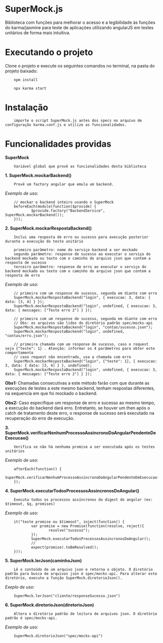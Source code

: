# SuperMock.js
Biblioteca com funções para melhorar o acesso e a legibilidade às funções do karma/jasmine para teste de aplicações utilizando angularJS em testes unitários de forma mais intuitiva.

# Executando o projeto
Clone o projeto e execute os seguintes comandos no terminal, na pasta do projeto baixado:

        npm install
        
        npx karma start

# Instalação

        importe o script SuperMock.js antes dos specs no arquivo de configuração karma.conf.js e utilize as funcionalidades.
        
# Funcionalidades providas

**SuperMock**

        Variável global que provê as funcionalidades desta biblioteca

**1. SuperMock.mockarBackend()**

        Provê um factory angular que emula um backend.

*Exemplo de uso:*
        
        // mockar o backend inteiro usando o SuperMock
        beforeEach(module(function($provide) {
                $provide.factory("BackendService", SuperMock.mockarBackend());
        }));

**2. SuperMock.mockarRespostaBackend()**

        Inclui uma resposta de erro ou sucesso para execução posterior durante a execução do teste unitário
        
        primeiro parâmetro: nome do serviço backend a ser mockado
        segundo parâmetro: response de sucesso ao executar o serviço do backend mockado ou texto com o caminho do arquivo json que contem a resposta de sucesso
        terceiro parâmetro: response de erro ao executar o serviço do backend mockado ou texto com o caminho do arquivo json que contem a resposta de erro

*Exemplo de uso:*

        // primeira com um response de sucesso, segunda em diante com erro
        SuperMock.mockarRespostaBackend("login", { execucao: 3, data: { data: [3, 4] } });
        SuperMock.mockarRespostaBackend("login", undefined, { execucao: 3, data: { messages: ["Teste erro 2"] } });

        // primeira com um response de sucesso, segunda em diante com erro
        // Obs: os arquivos são lidos do diretório padrão spec/mocks-api
        SuperMock.mockarRespostaBackend("login", "contas/sucesso.json");
        SuperMock.mockarRespostaBackend("login", undefined, "contas/erro.json");

        // primeira chamada com um response de sucesso, caso o request seja {"teste": 1} . Atenção: informar os 4 parâmetros para obter este comportamento
        // caso request não encontrado, usa a chamada com erro
        SuperMock.mockarRespostaBackend("login", {"teste": 1}, { execucao: 3, data: { data: [3, 4] } }, undefined);
        SuperMock.mockarRespostaBackend("login", undefined, { execucao: 3, data: { messages: ["Teste erro 2"] } });

**Obs1:** Chamadas consecutivas a este método farão com que durante as execuções de testes a este mesmo backend, tenham respostas diferentes, na sequencia em que foi mockado o backend. 

**Obs2:** Caso especifique um response de erro e sucesso ao mesmo tempo, a execução do backend dará erro. Entretanto, se houver um then após o catch de tratamento deste erro, o response de sucesso será executado na recuperação do erro de execução.


**3. SuperMock.verificarNenhumProcessoAssincronoDoAngularPendenteDeExecucao()**

        Verifica se não há nenhuma promise a ser executada após os testes unitários
        
*Exemplo de uso:*

        afterEach(function() {
                SuperMock.verificarNenhumProcessoAssincronoDoAngularPendenteDeExecucao();
        });
        

**4. SuperMock.executarTodosProcessosAssincronosDoAngular()**
        
        Executa todos os processos assíncronos do digest do angular (ex: $timeout, $q, promises)
        
*Exemplo de uso:*

        it("teste promise ou $timeout", inject(function() {
                var promise = new Promise(function(resolve, reject){
                        resolve("sucesso");
                });
                SuperMock.executarTodosProcessosAssincronosDoAngular();
                //
                expect(promise).toBeResolved();
        }));

**5. SuperMock.lerJson(caminhoJson)**

        Lê o conteúdo de um arquivo json e retorna o objeto. O diretório padrão para busca de arquivos json é spec/mocks-api. Para alterar este diretório, execute a função SuperMock.diretorioJson().

*Exeplo de uso:*

        SuperMock.lerJson("cliente/responseSucesso.json")

**6. SuperMock.diretorioJson(diretorioJson)**

        Altera o diretório padrão de leitura de arquivos json. O diretório padrão é spec/mocks-api.

*Exemplo de uso:*

        SuperMock.diretorioJson("spec/mocks-api")
